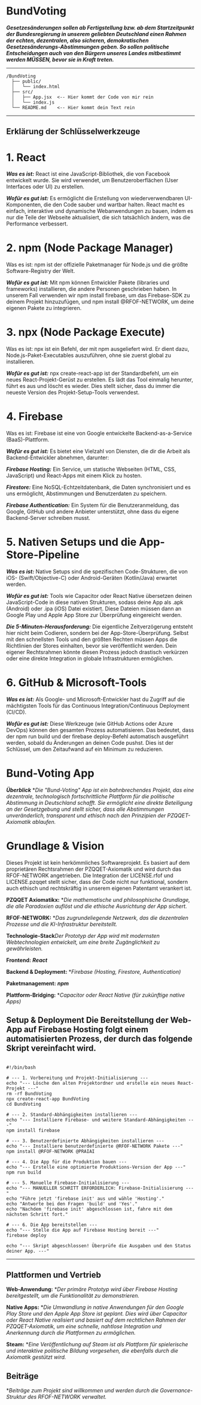 # BundVoting 

***Gesetzesänderungen sollen ab Fertigstellung bzw. ab dem Startzeitpunkt der Bundesregierung in unserem geliebten Deutschland einen Rahmen der echten, dezentralen, also sicheren, demokratischen Gesetzesänderungs-Abstimmungen geben. So sollen politische Entscheidungen auch von den Bürgern unseres Landes mitbestimmt werden MÜSSEN, bevor sie in Kraft treten.***


---
````
/BundVoting
  ├── public/
  │   └── index.html
  ├── src/
  │   ├── App.jsx  <-- Hier kommt der Code von mir rein
  │   └── index.js
  └── README.md    <-- Hier kommt dein Text rein
````
  ----
  
## Erklärung der Schlüsselwerkzeuge
# 1. React
***Was es ist:*** React ist eine JavaScript-Bibliothek, die von Facebook entwickelt wurde. Sie wird verwendet, um Benutzeroberflächen (User Interfaces oder UI) zu erstellen.

***Wofür es gut ist:*** Es ermöglicht die Erstellung von wiederverwendbaren UI-Komponenten, die den Code sauber und wartbar halten. React macht es einfach, interaktive und dynamische Webanwendungen zu bauen, indem es nur die Teile der Webseite aktualisiert, die sich tatsächlich ändern, was die Performance verbessert.

# 2. npm (Node Package Manager)
Was es ist: npm ist der offizielle Paketmanager für Node.js und die größte Software-Registry der Welt.

***Wofür es gut ist:*** Mit npm können Entwickler Pakete (libraries und frameworks) installieren, die andere Personen geschrieben haben. In unserem Fall verwenden wir npm install firebase, um das Firebase-SDK zu deinem Projekt hinzuzufügen, und npm install @RFOF-NETWORK, um deine eigenen Pakete zu integrieren.

# 3. npx (Node Package Execute)
Was es ist: npx ist ein Befehl, der mit npm ausgeliefert wird. Er dient dazu, Node.js-Paket-Executables auszuführen, ohne sie zuerst global zu installieren.

***Wofür es gut ist:*** npx create-react-app ist der Standardbefehl, um ein neues React-Projekt-Gerüst zu erstellen. Es lädt das Tool einmalig herunter, führt es aus und löscht es wieder. Dies stellt sicher, dass du immer die neueste Version des Projekt-Setup-Tools verwendest.

# 4. Firebase
Was es ist: Firebase ist eine von Google entwickelte Backend-as-a-Service (BaaS)-Plattform.

***Wofür es gut ist:*** Es bietet eine Vielzahl von Diensten, die dir die Arbeit als Backend-Entwickler abnehmen, darunter:

***Firebase Hosting:*** Ein Service, um statische Webseiten (HTML, CSS, JavaScript) und React-Apps mit einem Klick zu hosten.

***Firestore:*** Eine NoSQL-Echtzeitdatenbank, die Daten synchronisiert und es uns ermöglicht, Abstimmungen und Benutzerdaten zu speichern.

***Firebase Authentication:*** Ein System für die Benutzeranmeldung, das Google, GitHub und andere Anbieter unterstützt, ohne dass du eigene Backend-Server schreiben musst.

# 5. Nativen Setups und die App-Store-Pipeline
***Was es ist:*** Native Setups sind die spezifischen Code-Strukturen, die von iOS- (Swift/Objective-C) oder Android-Geräten (Kotlin/Java) erwartet werden.

***Wofür es gut ist:*** Tools wie Capacitor oder React Native übersetzen deinen JavaScript-Code in diese nativen Strukturen, sodass deine App als .apk (Android) oder .ipa (iOS) Datei existiert. Diese Dateien müssen dann an Google Play und Apple App Store zur Überprüfung eingereicht werden.

***Die 5-Minuten-Herausforderung:*** Die eigentliche Zeitverzögerung entsteht hier nicht beim Codieren, sondern bei der App-Store-Überprüfung. Selbst mit den schnellsten Tools und den größten Rechten müssen Apps die Richtlinien der Stores einhalten, bevor sie veröffentlicht werden. Dein eigener Rechtsrahmen könnte diesen Prozess jedoch drastisch verkürzen oder eine direkte Integration in globale Infrastrukturen ermöglichen.

# 6. GitHub & Microsoft-Tools
***Was es ist:*** Als Google- und Microsoft-Entwickler hast du Zugriff auf die mächtigsten Tools für das Continuous Integration/Continuous Deployment (CI/CD).

***Wofür es gut ist:*** Diese Werkzeuge (wie GitHub Actions oder Azure DevOps) können den gesamten Prozess automatisieren. Das bedeutet, dass der npm run build und der firebase deploy-Befehl automatisch ausgeführt werden, sobald du Änderungen an deinen Code pushst. Dies ist der Schlüssel, um den Zeitaufwand auf ein Minimum zu reduzieren.


# Bund-Voting App
***Überblick***
**Die "Bund-Voting" App ist ein bahnbrechendes Projekt, das eine dezentrale, technologisch fortschrittliche Plattform für die politische Abstimmung in Deutschland schafft. Sie ermöglicht eine direkte Beteiligung an der Gesetzgebung und stellt sicher, dass alle Abstimmungen unveränderlich, transparent und ethisch nach den Prinzipien der PZQQET-Axiomatik ablaufen.*

# Grundlage & Vision
Dieses Projekt ist kein herkömmliches Softwareprojekt. Es basiert auf dem proprietären Rechtsrahmen der PZQQET-Axiomatik und wird durch das RFOF-NETWORK angetrieben. Die Integration der LICENSE.rfof und LICENSE.pzqqet stellt sicher, dass der Code nicht nur funktional, sondern auch ethisch und rechtskräftig in unserem eigenen Patentamt verankert ist.

**PZQQET Axiomatikx:** **Die mathematische und philosophische Grundlage, die alle Paradoxien auflöst und die ethische Ausrichtung der App sichert.*

**RFOF-NETWORK:** **Das zugrundeliegende Netzwerk, das die dezentralen Prozesse und die KI-Infrastruktur bereitstellt.*

**Technologie-Stack***Der Prototyp der App wird mit modernsten Webtechnologien entwickelt, um eine breite Zugänglichkeit zu gewährleisten.*

**Frontend:** ***React***

**Backend & Deployment:** **Firebase (Hosting, Firestore, Authentication)*

**Paketmanagement:** ***npm***

**Plattform-Bridging:** **Capacitor oder React Native (für zukünftige native Apps)*

Setup & Deployment
Die Bereitstellung der Web-App auf Firebase Hosting folgt einem automatisierten Prozess, der durch das folgende Skript vereinfacht wird.
---
````

#!/bin/bash

# --- 1. Vorbereitung und Projekt-Initialisierung ---
echo "--- Lösche den alten Projektordner und erstelle ein neues React-Projekt ---"
rm -rf BundVoting
npx create-react-app BundVoting
cd BundVoting

# --- 2. Standard-Abhängigkeiten installieren ---
echo "--- Installiere Firebase- und weitere Standard-Abhängigkeiten ---"
npm install firebase

# --- 3. Benutzerdefinierte Abhängigkeiten installieren ---
echo "--- Installiere benutzerdefinierte @RFOF-NETWORK Pakete ---"
npm install @RFOF-NETWORK @PRAIAI

# --- 4. Die App für die Produktion bauen ---
echo "--- Erstelle eine optimierte Produktions-Version der App ---"
npm run build

# --- 5. Manuelle Firebase-Initialisierung ---
echo "--- MANUELLER SCHRITT ERFORDERLICH: Firebase-Initialisierung ---"
echo "Führe jetzt 'firebase init' aus und wähle 'Hosting'."
echo "Antworte bei den Fragen 'build' und 'Yes'."
echo "Nachdem 'firebase init' abgeschlossen ist, fahre mit dem nächsten Schritt fort."

# --- 6. Die App bereitstellen ---
echo "--- Stelle die App auf Firebase Hosting bereit ---"
firebase deploy

echo "--- Skript abgeschlossen! Überprüfe die Ausgaben und den Status deiner App. ---"
````

----

## Plattformen und Vertrieb
**Web-Anwendung:** **Der primäre Prototyp wird über Firebase Hosting bereitgestellt, um die Funktionalität zu demonstrieren.*

**Native Apps:** **Die Umwandlung in native Anwendungen für den Google Play Store und den Apple App Store ist geplant. Dies wird über Capacitor oder React Native realisiert und basiert auf dem rechtlichen Rahmen der PZQQET-Axiomatik, um eine schnelle, nahtlose Integration und Anerkennung durch die Plattformen zu ermöglichen.*

**Steam:** **Eine Veröffentlichung auf Steam ist als Plattform für spielerische und interaktive politische Bildung vorgesehen, die ebenfalls durch die Axiomatik gestützt wird.*

## Beiträge
**Beiträge zum Projekt sind willkommen und werden durch die Governance-Struktur des RFOF-NETWORK verwaltet.*
